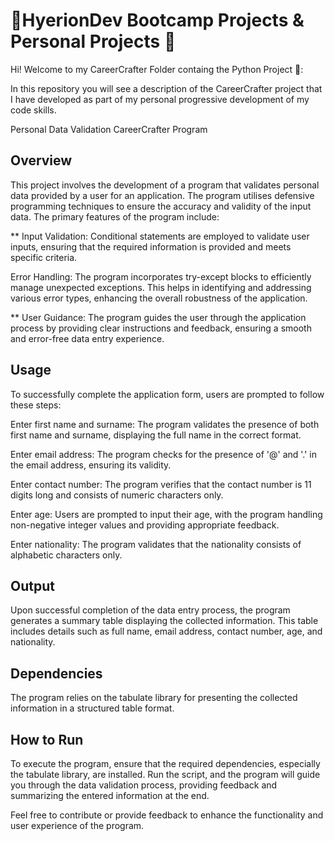 # 🎒HyerionDev Bootcamp Projects & Personal Projects 🌟
Hi! Welcome to my CareerCrafter Folder containg the Python Project 🚀:

In this repository you will see a description of the CareerCrafter project that I have developed as part of my personal progressive development of my code skills.


Personal Data Validation CareerCrafter Program

## Overview
This project involves the development of a program that validates personal data provided by a user for an application. The program utilises defensive programming techniques to ensure the accuracy and validity of the input data. The primary features of the program include:

** Input Validation: Conditional statements are employed to validate user inputs, ensuring that the required information is provided and meets specific criteria.

Error Handling: The program incorporates try-except blocks to efficiently manage unexpected exceptions. This helps in identifying and addressing various error types, enhancing the overall robustness of the application.

** User Guidance: The program guides the user through the application process by providing clear instructions and feedback, ensuring a smooth and error-free data entry experience.

## Usage
To successfully complete the application form, users are prompted to follow these steps:

Enter first name and surname: The program validates the presence of both first name and surname, displaying the full name in the correct format.

Enter email address: The program checks for the presence of '@' and '.' in the email address, ensuring its validity.

Enter contact number: The program verifies that the contact number is 11 digits long and consists of numeric characters only.

Enter age: Users are prompted to input their age, with the program handling non-negative integer values and providing appropriate feedback.

Enter nationality: The program validates that the nationality consists of alphabetic characters only.

## Output
Upon successful completion of the data entry process, the program generates a summary table displaying the collected information. This table includes details such as full name, email address, contact number, age, and nationality.

## Dependencies
The program relies on the tabulate library for presenting the collected information in a structured table format.

## How to Run
To execute the program, ensure that the required dependencies, especially the tabulate library, are installed. Run the script, and the program will guide you through the data validation process, providing feedback and summarizing the entered information at the end.

Feel free to contribute or provide feedback to enhance the functionality and user experience of the program.




